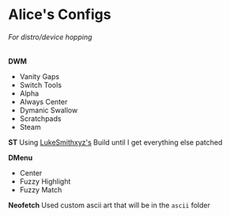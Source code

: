 # Alice's Configs
###### For distro/device hopping

**DWM**
- Vanity Gaps
- Switch Tools
- Alpha
- Always Center
- Dymanic Swallow
- Scratchpads
- Steam

**ST**
Using [LukeSmithxyz's](https://github.com/LukeSmithxyz/st) Build until I get everything else patched

**DMenu**
- Center
- Fuzzy Highlight 
- Fuzzy Match
 
**Neofetch**
Used custom ascii art that will be in the `ascii` folder 

